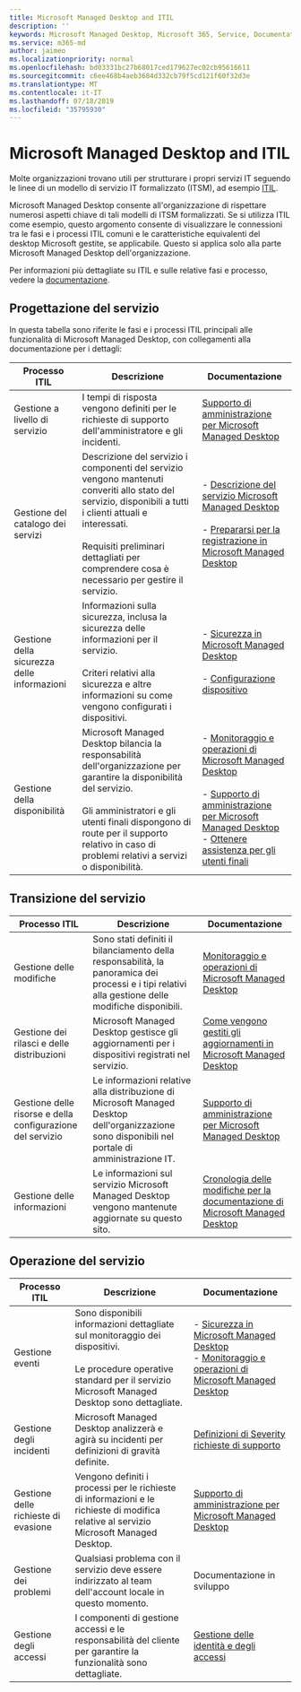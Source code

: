 ```yaml
---
title: Microsoft Managed Desktop and ITIL
description: ''
keywords: Microsoft Managed Desktop, Microsoft 365, Service, Documentation, ITISM
ms.service: m365-md
author: jaimeo
ms.localizationpriority: normal
ms.openlocfilehash: bd03331bc27b68017ced179627ec02cb95616611
ms.sourcegitcommit: c6ee468b4aeb3684d332cb79f5cd121f60f32d3e
ms.translationtype: MT
ms.contentlocale: it-IT
ms.lasthandoff: 07/18/2019
ms.locfileid: "35795930"
---
```

# <a name="microsoft-managed-desktop-and-itil"></a>Microsoft Managed Desktop and ITIL

Molte organizzazioni trovano utili per strutturare i propri servizi IT seguendo le linee di un modello di servizio IT formalizzato (ITSM), ad esempio [ITIL](https://www.axelos.com/best-practice-solutions/itil). 

Microsoft Managed Desktop consente all'organizzazione di rispettare numerosi aspetti chiave di tali modelli di ITSM formalizzati. Se si utilizza ITIL come esempio, questo argomento consente di visualizzare le connessioni tra le fasi e i processi ITIL comuni e le caratteristiche equivalenti del desktop Microsoft gestite, se applicabile. Questo si applica solo alla parte Microsoft Managed Desktop dell'organizzazione.

Per informazioni più dettagliate su ITIL e sulle relative fasi e processo, vedere la [documentazione](https://www.axelos.com/best-practice-solutions/itil).


## <a name="service-design"></a>Progettazione del servizio

In questa tabella sono riferite le fasi e i processi ITIL principali alle funzionalità di Microsoft Managed Desktop, con collegamenti alla documentazione per i dettagli:



|Processo ITIL |Descrizione  |Documentazione |
|---------|---------|---------|
|Gestione a livello di servizio     | I tempi di risposta vengono definiti per le richieste di supporto dell'amministratore e gli incidenti.  |  [Supporto di amministrazione per Microsoft Managed Desktop](working-with-managed-desktop/admin-support.md)  |
|Gestione del catalogo dei servizi     | Descrizione del servizio i componenti del servizio vengono mantenuti converiti allo stato del servizio, disponibili a tutti i clienti attuali e interessati.<br><br>Requisiti preliminari dettagliati per comprendere cosa è necessario per gestire il servizio.  | - [Descrizione del servizio Microsoft Managed Desktop](service-description/index.md)<br><br>- [Prepararsi per la registrazione in Microsoft Managed Desktop](get-ready/index.md)  |
|Gestione della sicurezza delle informazioni     | Informazioni sulla sicurezza, inclusa la sicurezza delle informazioni per il servizio.<br><br> Criteri relativi alla sicurezza e altre informazioni su come vengono configurati i dispositivi.   | - [Sicurezza in Microsoft Managed Desktop](service-description/security.md)<br><br>- [Configurazione dispositivo](service-description/device-policies.md)  |
|Gestione della disponibilità     |  Microsoft Managed Desktop bilancia la responsabilità dell'organizzazione per garantire la disponibilità del servizio.<br><br>Gli amministratori e gli utenti finali dispongono di route per il supporto relativo in caso di problemi relativi a servizi o disponibilità. | - [Monitoraggio e operazioni di Microsoft Managed Desktop](service-description/operations-and-monitoring.md)<br><br>- [Supporto di amministrazione per Microsoft Managed Desktop](working-with-managed-desktop/admin-support.md)<br>- [Ottenere assistenza per gli utenti finali](working-with-managed-desktop/end-user-support.md)  |



## <a name="service-transition"></a>Transizione del servizio


|Processo ITIL |Descrizione  |Documentazione |
|---------|---------|---------|
|Gestione delle modifiche     | Sono stati definiti il bilanciamento della responsabilità, la panoramica dei processi e i tipi relativi alla gestione delle modifiche disponibili.  | [Monitoraggio e operazioni di Microsoft Managed Desktop](service-description/operations-and-monitoring.md#change-management) |
|Gestione dei rilasci e delle distribuzioni     |  Microsoft Managed Desktop gestisce gli aggiornamenti per i dispositivi registrati nel servizio.  | [Come vengono gestiti gli aggiornamenti in Microsoft Managed Desktop](service-description/updates.md)        |
|Gestione delle risorse e della configurazione del servizio     | Le informazioni relative alla distribuzione di Microsoft Managed Desktop dell'organizzazione sono disponibili nel portale di amministrazione IT.  | [Supporto di amministrazione per Microsoft Managed Desktop](working-with-managed-desktop/admin-support.md) |
|Gestione delle informazioni     | Le informazioni sul servizio Microsoft Managed Desktop vengono mantenute aggiornate su questo sito.   | [Cronologia delle modifiche per la documentazione di Microsoft Managed Desktop](change-history-managed-desktop.md)        |



## <a name="service-operation"></a>Operazione del servizio


|Processo ITIL |Descrizione  |Documentazione  |
|---------|---------|---------|
|Gestione eventi     |  Sono disponibili informazioni dettagliate sul monitoraggio dei dispositivi.<br><br>Le procedure operative standard per il servizio Microsoft Managed Desktop sono dettagliate. |  - [Sicurezza in Microsoft Managed Desktop](service-description/security.md)<br>- [Monitoraggio e operazioni di Microsoft Managed Desktop](service-description/operations-and-monitoring.md)       |
|Gestione degli incidenti  | Microsoft Managed Desktop analizzerà e agirà su incidenti per definizioni di gravità definite.  |  [Definizioni di Severity richieste di supporto](working-with-managed-desktop/admin-support.md#support-request-severity-definitions)       |
|Gestione delle richieste di evasione     |  Vengono definiti i processi per le richieste di informazioni e le richieste di modifica relative al servizio Microsoft Managed Desktop.         |[Supporto di amministrazione per Microsoft Managed Desktop](working-with-managed-desktop/admin-support.md)         |
|Gestione dei problemi     | Qualsiasi problema con il servizio deve essere indirizzato al team dell'account locale in questo momento. | Documentazione in sviluppo |
|Gestione degli accessi     | I componenti di gestione accessi e le responsabilità del cliente per garantire la funzionalità sono dettagliate.  | [Gestione delle identità e degli accessi](service-description/security.md#identity-and-access-management)        |
